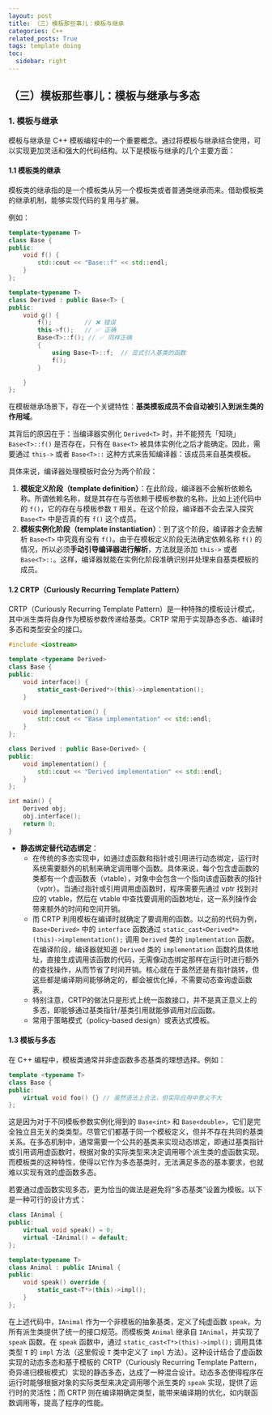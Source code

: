 ```yaml
---
layout: post
title: （三）模板那些事儿：模板与继承
categories: C++
related_posts: True
tags: template doing
toc:
  sidebar: right
---
```


## （三）模板那些事儿：模板与继承与多态

### 1. 模板与继承

模板与继承是 C++ 模板编程中的一个重要概念。通过将模板与继承结合使用，可以实现更加灵活和强大的代码结构。以下是模板与继承的几个主要方面：

#### 1.1 模板类的继承

模板类的继承指的是一个模板类从另一个模板类或者普通类继承而来。借助模板类的继承机制，能够实现代码的复用与扩展。

例如：

```cpp
template<typename T>
class Base {
public:
    void f() {
        std::cout << "Base::f" << std::endl;
    }
};

template<typename T>
class Derived : public Base<T> {
public:
    void g() {
        f();         // ❌ 错误
        this->f();   // ✅ 正确
        Base<T>::f(); // ✅ 同样正确
        {
            using Base<T>::f;  // 显式引入基类的函数
            f();
        }

    }
};
```

在模板继承场景下，存在一个关键特性：**基类模板成员不会自动被引入到派生类的作用域**。

其背后的原因在于：当编译器实例化 `Derived<T>` 时，并不能预先「知晓」`Base<T>::f()` 是否存在，只有在 `Base<T>` 被具体实例化之后才能确定。因此，需要通过 `this->` 或者 `Base<T>::` 这种方式来告知编译器：该成员来自基类模板。

具体来说，编译器处理模板时会分为两个阶段：

1. **模板定义阶段（template definition）**：在此阶段，编译器不会解析依赖名称。所谓依赖名称，就是其存在与否依赖于模板参数的名称，比如上述代码中的 `f()`，它的存在与模板参数 `T` 相关。在这个阶段，编译器不会去深入探究 `Base<T>` 中是否真的有 `f()` 这个成员。
2. **模板实例化阶段（template instantiation）**：到了这个阶段，编译器才会去解析 `Base<T>` 中究竟有没有 `f()`。由于在模板定义阶段无法确定依赖名称 `f()` 的情况，所以必须**手动引导编译器进行解析**，方法就是添加 `this->` 或者 `Base<T>::`。这样，编译器就能在实例化阶段准确识别并处理来自基类模板的成员。

#### 1.2 CRTP（Curiously Recurring Template Pattern）

CRTP（Curiously Recurring Template Pattern）是一种特殊的模板设计模式，其中派生类将自身作为模板参数传递给基类。CRTP 常用于实现静态多态、编译时多态和类型安全的接口。

```cpp
#include <iostream>

template <typename Derived>
class Base {
public:
    void interface() {
        static_cast<Derived*>(this)->implementation();
    }

    void implementation() {
        std::cout << "Base implementation" << std::endl;
    }
};

class Derived : public Base<Derived> {
public:
    void implementation() {
        std::cout << "Derived implementation" << std::endl;
    }
};

int main() {
    Derived obj;
    obj.interface();
    return 0;
}
```

- **静态绑定替代动态绑定**：
  - 在传统的多态实现中，如通过虚函数和指针或引用进行动态绑定，运行时系统需要额外的机制来确定调用哪个函数。具体来说，每个包含虚函数的类都有一个虚函数表（vtable），对象中会包含一个指向该虚函数表的指针（vptr）。当通过指针或引用调用虚函数时，程序需要先通过 vptr 找到对应的 vtable，然后在 vtable 中查找要调用的函数地址，这一系列操作会带来额外的时间和空间开销。
  - 而 CRTP 利用模板在编译时就确定了要调用的函数。以之前的代码为例，`Base<Derived>` 中的 `interface` 函数通过 `static_cast<Derived*>(this)->implementation();` 调用 `Derived` 类的 `implementation` 函数。在编译阶段，编译器就知道 `Derived` 类的 `implementation` 函数的具体地址，直接生成调用该函数的代码，无需像动态绑定那样在运行时进行额外的查找操作，从而节省了时间开销。核心就在于虽然还是有指针跳转，但这些都是编译期间能够确定的，都会被优化掉，不需要动态查询虚函数表。
  - 特别注意，CRTP的做法只是形式上统一函数接口，并不是真正意义上的多态，即能够通过基类指针/基类引用就能够调用对应函数。
  - 常用于策略模式（policy-based design）或表达式模板。

#### 1.3 模板与多态

在 C++ 编程中，模板类通常并非虚函数多态基类的理想选择。例如：

```cpp
template <typename T>
class Base {
public:
    virtual void foo() {} // 虽然语法上合法，但实际应用中意义不大
};
```

这是因为对于不同模板参数实例化得到的 `Base<int>` 和 `Base<double>`，它们是完全独立且无关的类类型。尽管它们都基于同一个模板定义，但并不存在共同的基类关系。在多态机制中，通常需要一个公共的基类来实现动态绑定，即通过基类指针或引用调用虚函数时，根据对象的实际类型来决定调用哪个派生类的虚函数实现。而模板类的这种特性，使得以它作为多态基类时，无法满足多态的基本要求，也就难以实现有效的虚函数多态。

若要通过虚函数实现多态，更为恰当的做法是避免将“多态基类”设置为模板。以下是一种可行的设计方式：

```cpp
class IAnimal {
public:
    virtual void speak() = 0;
    virtual ~IAnimal() = default;
};

template<typename T>
class Animal : public IAnimal {
public:
    void speak() override {
        static_cast<T*>(this)->impl();
    }
};
```

在上述代码中，`IAnimal` 作为一个非模板的抽象基类，定义了纯虚函数 `speak`，为所有派生类提供了统一的接口规范。而模板类 `Animal` 继承自 `IAnimal`，并实现了 `speak` 函数。在 `speak` 函数中，通过 `static_cast<T*>(this)->impl();` 调用具体类型 `T` 的 `impl` 方法（这里假设 `T` 类中定义了 `impl` 方法）。这种设计结合了虚函数实现的动态多态和基于模板的 CRTP（Curiously Recurring Template Pattern，奇异递归模板模式）实现的静态多态，达成了一种混合设计。动态多态使得程序在运行时能够根据对象的实际类型来决定调用哪个派生类的 `speak` 实现，提供了运行时的灵活性；而 CRTP 则在编译期确定类型，能带来编译期的优化，如内联函数调用等，提高了程序的性能。
